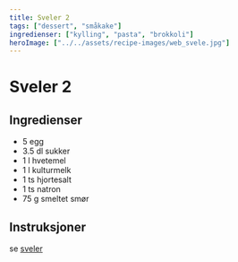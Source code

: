 ```yaml
---
title: Sveler 2
tags: ["dessert", "småkake"]
ingredienser: ["kylling", "pasta", "brokkoli"]
heroImage: ["../../assets/recipe-images/web_svele.jpg"]
---
```


# Sveler 2

## Ingredienser

- 5 egg
- 3.5 dl sukker
- 1 l hvetemel
- 1 l kulturmelk
- 1 ts hjortesalt
- 1 ts natron
- 75 g smeltet smør

## Instruksjoner

se [sveler](./sveler)
